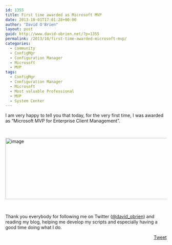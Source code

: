 ```yaml
---
id: 1355
title: First time awarded as Microsoft MVP
date: 2013-10-01T17:01:28+00:00
author: "David O'Brien"
layout: post
guid: http://www.david-obrien.net/?p=1355
permalink: /2013/10/first-time-awarded-microsoft-mvp/
categories:
  - Community
  - ConfigMgr
  - Configuration Manager
  - Microsoft
  - MVP
tags:
  - ConfigMgr
  - Configuration Manager
  - Microsoft
  - Most valuable Professional
  - MVP
  - System Center
---
```

I am very happy to tell you that today, for the very first time, I was awarded as “Microsoft MVP for Enterprise Client Management”.

&nbsp;

<a href="http://www.david-obrien.net/wp-content/uploads/2013/10/image1.png" onclick="_gaq.push(['_trackEvent', 'outbound-article', 'http://www.david-obrien.net/wp-content/uploads/2013/10/image1.png', '']);" class="broken_link"><img style="background-image: none; float: none; padding-top: 0px; padding-left: 0px; margin-left: auto; display: block; padding-right: 0px; margin-right: auto; border: 0px;" title="image" alt="image" src="http://www.david-obrien.net/wp-content/uploads/2013/10/image_thumb1.png" width="547" height="191" border="0" /></a>

&nbsp;

Thank you everybody for following me on Twitter (<a href="https://twitter.com/david_obrien" onclick="_gaq.push(['_trackEvent', 'outbound-article', 'https://twitter.com/david_obrien', '@david_obrien']);" target="_blank">@david_obrien</a>) and reading my blog, helping me develop my scripts and especially having a good time doing what I do. 

<div style="float: right; margin-left: 10px;">
  <a href="https://twitter.com/share" onclick="_gaq.push(['_trackEvent', 'outbound-article', 'https://twitter.com/share', 'Tweet']);" class="twitter-share-button" data-hashtags="ConfigMgr,Configuration+Manager,Microsoft,Most+valuable+Professional,MVP,System+Center" data-count="vertical" data-url="http://www.david-obrien.net/2013/10/first-time-awarded-microsoft-mvp/">Tweet</a>
</div>
